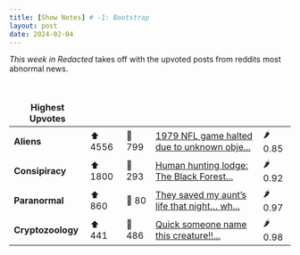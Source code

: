 ```yaml
---
title: [Show Notes] # -1: Bootstrap
layout: post
date: 2024-02-04
---
```

*This week in Redacted* takes off with the upvoted posts from reddits most abnormal news.
<style> td, th { border: none!important;} </style> <br>

| **Highest Upvotes**              |               |               |               |               |
| --- | --- | --- | --- | --- |
|**Aliens** | ⬆ 4556 | 💬 799 |  [1979 NFL game halted due to unknown obje...](/r/aliens/comments/1ags8kg/1979_nfl_game_halted_due_to_unknown_objects_above/)| 🌶️ 0.85|
|**Consipiracy** | ⬆ 1800 | 💬 293 |  [Human hunting lodge: The Black Forest...](/r/conspiracy/comments/1ad5awj/human_hunting_lodge_the_black_forest/)| 🌶️ 0.92|
|**Paranormal** | ⬆ 860 | 💬 80 |  [They saved my aunt’s life that night… wh...](/r/Ghosts/comments/1aduvtl/they_saved_my_aunts_life_that_night_whoever_they/)| 🌶️ 0.97|
|**Cryptozoology** | ⬆ 441 | 💬 486 |  [Quick someone name this creature!!...](/r/cryptids/comments/1afzcy2/quick_someone_name_this_creature/)| 🌶️ 0.98|
